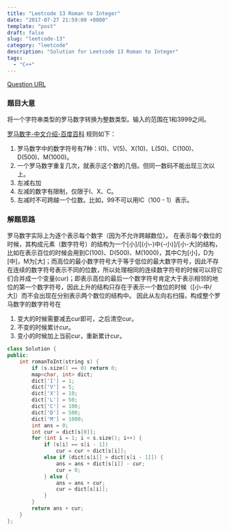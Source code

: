 ```yaml
---
title: "Leetcode 13 Roman to Integer"  
date: "2017-07-27 21:59:00 +0800"
template: "post"
draft: false
slug: "leetcode-13"
category: "leetcode"
description: "Solution for Leetcode 13 Roman to Integer"  
tags:
  - "C++"
---
```

[Question URL](https://leetcode.com/problems/roman-to-integer/tabs/description)  

### 题目大意
将一个字符串类型的罗马数字转换为整数类型。输入的范围在1和3999之间。

[罗马数字-中文介绍-百度百科](https://baike.baidu.com/item/%E7%BD%97%E9%A9%AC%E6%95%B0%E5%AD%97/772296?fr=aladdin#3)
规则如下：
1. 罗马数字中的数字符号有7种：I(1)、V(5)、X(10)、L(50)、C(100)、D(500)、M(1000)。
2. 一个罗马数字重复几次，就表示这个数的几倍。但同一数码不能出现三次以上。
3. 左减右加
4. 左减的数字有限制，仅限于I、X、C。
5. 左减时不可跨越一个位数。比如，99不可以用IC（100 - 1）表示。

### 解题思路
罗马数字实际上为逐个表示每个数字（因为不允许跨越数位）。
在表示每个数位的时候，其构成元素（数字符号）的结构为一个[小]/[(小-)中(-小)]/[小-大]的结构，比如在表示百位的时候会用到C(100)、D(500)、M(1000)，其中C为[小]，D为[中]，M为[大]；而高位的最小数字符号大于等于低位的最大数字符号，因此不存在连续的数字符号表示不同的位数，所以处理相同的连续数字符号的时候可以将它们合并成一个变量(cur)；即表示高位的最后一个数字符号肯定大于表示相邻的地位的第一个数字符号，因此上升的结构只存在于表示一个数位的时候（[小-中/大]）而不会出现在分别表示两个数位的结构中。
因此从左向右扫描，构成整个罗马数字的数字符号在
1. 变大的时候需要减去cur即可，之后清空cur。
2. 不变的时候累计cur。
3. 变小的时候加上当前cur，重新累计cur。

```cpp
class Solution {
public:
    int romanToInt(string s) {
        if (s.size() == 0) return 0;
        map<char, int> dict;
        dict['I'] = 1;
        dict['V'] = 5;
        dict['X'] = 10;
        dict['L'] = 50;
        dict['C'] = 100;
        dict['D'] = 500;
        dict['M'] = 1000;
        int ans = 0;
        int cur = dict[s[0]];
        for (int i = 1; i < s.size(); i++) {
            if (s[i] == s[i - 1])
                cur = cur + dict[s[i]];
            else if (dict[s[i]] > dict[s[i - 1]]) {
                ans = ans + dict[s[i]] - cur;    
                cur = 0;
            } else {
                ans = ans + cur;
                cur = dict[s[i]];
            }
        }
        return ans + cur;
    }
};
```
